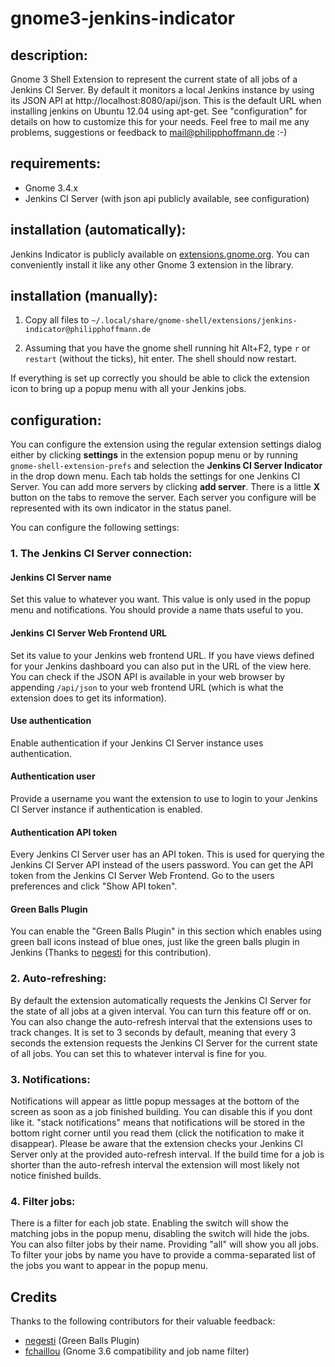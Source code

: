 # gnome3-jenkins-indicator

## description:
Gnome 3 Shell Extension to represent the current state of all jobs of a Jenkins CI Server.
By default it monitors a local Jenkins instance by using its JSON API at http://localhost:8080/api/json.
This is the default URL when installing jenkins on Ubuntu 12.04 using apt-get.
See "configuration" for details on how to customize this for your needs.
Feel free to mail me any problems, suggestions or feedback to mail@philipphoffmann.de :-)

## requirements:
- Gnome 3.4.x
- Jenkins CI Server (with json api publicly available, see configuration)

## installation (automatically):
Jenkins Indicator is publicly available on [extensions.gnome.org](https://extensions.gnome.org/extension/399/jenkins-ci-server-indicator/).
You can conveniently install it like any other Gnome 3 extension in the library.

## installation (manually):
1. Copy all files to `~/.local/share/gnome-shell/extensions/jenkins-indicator@philipphoffmann.de`

2. Assuming that you have the gnome shell running hit Alt+F2, type `r` or `restart` (without the ticks), hit enter. The shell should now restart.

If everything is set up correctly you should be able to click the extension icon to bring up a popup menu with all your Jenkins jobs. 

## configuration:
You can configure the extension using the regular extension settings dialog either by clicking **settings** in the extension popup menu or by running `gnome-shell-extension-prefs` and selection the **Jenkins CI Server Indicator** in the drop down menu. 
Each tab holds the settings for one Jenkins CI Server.
You can add more servers by clicking **add server**.
There is a little **X** button on the tabs to remove the server.
Each server you configure will be represented with its own indicator in the status panel.

You can configure the following settings:

### 1. The Jenkins CI Server connection:
#### Jenkins CI Server name
Set this value to whatever you want. This value is only used in the popup menu and notifications. You should provide a name thats useful to you.

#### Jenkins CI Server Web Frontend URL
Set its value to your Jenkins web frontend URL. If you have views defined for your Jenkins dashboard you can also put in the URL of the view here.
You can check if the JSON API is available in your web browser by appending `/api/json` to your web frontend URL (which is what the extension does to get its information).

#### Use authentication
Enable authentication if your Jenkins CI Server instance uses authentication.

#### Authentication user
Provide a username you want the extension to use to login to your Jenkins CI Server instance if authentication is enabled.

#### Authentication API token
Every Jenkins CI Server user has an API token. This is used for querying the Jenkins CI Server API instead of the users password. You can get the API token from the Jenkins CI Server Web Frontend. Go to the users preferences and click "Show API token".

#### Green Balls Plugin
You can enable the "Green Balls Plugin" in this section which enables using green ball icons instead of blue ones, just like the green balls plugin in Jenkins (Thanks to [negesti](https://github.com/negesti) for this contribution).

### 2. Auto-refreshing:
By default the extension automatically requests the Jenkins CI Server for the state of all jobs at a given interval.
You can turn this feature off or on.
You can also change the auto-refresh interval that the extensions uses to track changes.
It is set to 3 seconds by default, meaning that every 3 seconds the extension requests the Jenkins CI Server for the current state of all jobs.
You can set this to whatever interval is fine for you.

### 3. Notifications:
Notifications will appear as little popup messages at the bottom of the screen as soon as a job finished building.
You can disable this if you dont like it.
"stack notifications" means that notifications will be stored in the bottom right corner until you read them (click the notification to make it disappear).
Please be aware that the extension checks your Jenkins CI Server only at the provided auto-refresh interval.
If the build time for a job is shorter than the auto-refresh interval the extension will most likely not notice finished builds.

### 4. Filter jobs:
There is a filter for each job state. Enabling the switch will show the matching jobs in the popup menu, disabling the switch will hide the jobs.
You can also filter jobs by their name. Providing "all" will show you all jobs.
To filter your jobs by name you have to provide a comma-separated list of the jobs you want to appear in the popup menu.

## Credits
Thanks to the following contributors for their valuable feedback:
- [negesti](https://github.com/negesti) (Green Balls Plugin)
- [fchaillou](https://github.com/fchaillou) (Gnome 3.6 compatibility and job name filter)
